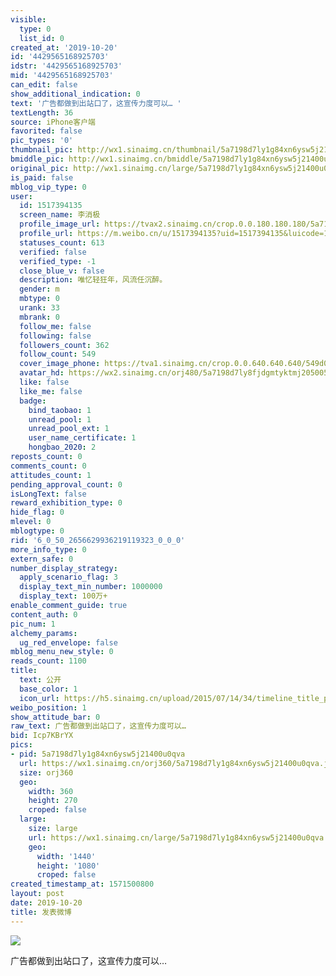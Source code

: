 ```yaml
---
visible:
  type: 0
  list_id: 0
created_at: '2019-10-20'
id: '4429565168925703'
idstr: '4429565168925703'
mid: '4429565168925703'
can_edit: false
show_additional_indication: 0
text: '广告都做到出站口了，这宣传力度可以… '
textLength: 36
source: iPhone客户端
favorited: false
pic_types: '0'
thumbnail_pic: http://wx1.sinaimg.cn/thumbnail/5a7198d7ly1g84xn6ysw5j21400u0qva.jpg
bmiddle_pic: http://wx1.sinaimg.cn/bmiddle/5a7198d7ly1g84xn6ysw5j21400u0qva.jpg
original_pic: http://wx1.sinaimg.cn/large/5a7198d7ly1g84xn6ysw5j21400u0qva.jpg
is_paid: false
mblog_vip_type: 0
user:
  id: 1517394135
  screen_name: 李消极
  profile_image_url: https://tvax2.sinaimg.cn/crop.0.0.180.180.180/5a7198d7ly8fjdgmtyktmj20500500so.jpg?KID=imgbed,tva&Expires=1606399237&ssig=Ek5vAlLB2T
  profile_url: https://m.weibo.cn/u/1517394135?uid=1517394135&luicode=10000011&lfid=2304131517394135_-_WEIBO_SECOND_PROFILE_WEIBO
  statuses_count: 613
  verified: false
  verified_type: -1
  close_blue_v: false
  description: 唯忆轻狂年，风流任沉醉。
  gender: m
  mbtype: 0
  urank: 33
  mbrank: 0
  follow_me: false
  following: false
  followers_count: 362
  follow_count: 549
  cover_image_phone: https://tva1.sinaimg.cn/crop.0.0.640.640.640/549d0121tw1egm1kjly3jj20hs0hsq4f.jpg
  avatar_hd: https://wx2.sinaimg.cn/orj480/5a7198d7ly8fjdgmtyktmj20500500so.jpg
  like: false
  like_me: false
  badge:
    bind_taobao: 1
    unread_pool: 1
    unread_pool_ext: 1
    user_name_certificate: 1
    hongbao_2020: 2
reposts_count: 0
comments_count: 0
attitudes_count: 1
pending_approval_count: 0
isLongText: false
reward_exhibition_type: 0
hide_flag: 0
mlevel: 0
mblogtype: 0
rid: '6_0_50_2656629936219119323_0_0_0'
more_info_type: 0
extern_safe: 0
number_display_strategy:
  apply_scenario_flag: 3
  display_text_min_number: 1000000
  display_text: 100万+
enable_comment_guide: true
content_auth: 0
pic_num: 1
alchemy_params:
  ug_red_envelope: false
mblog_menu_new_style: 0
reads_count: 1100
title:
  text: 公开
  base_color: 1
  icon_url: https://h5.sinaimg.cn/upload/2015/07/14/34/timeline_title_public_default.png
weibo_position: 1
show_attitude_bar: 0
raw_text: 广告都做到出站口了，这宣传力度可以… ​​​
bid: Icp7KBrYX
pics:
- pid: 5a7198d7ly1g84xn6ysw5j21400u0qva
  url: https://wx1.sinaimg.cn/orj360/5a7198d7ly1g84xn6ysw5j21400u0qva.jpg
  size: orj360
  geo:
    width: 360
    height: 270
    croped: false
  large:
    size: large
    url: https://wx1.sinaimg.cn/large/5a7198d7ly1g84xn6ysw5j21400u0qva.jpg
    geo:
      width: '1440'
      height: '1080'
      croped: false
created_timestamp_at: 1571500800
layout: post
date: 2019-10-20
title: 发表微博
---
```


![](http://wx1.sinaimg.cn/large/5a7198d7ly1g84xn6ysw5j21400u0qva.jpg)

广告都做到出站口了，这宣传力度可以… 

